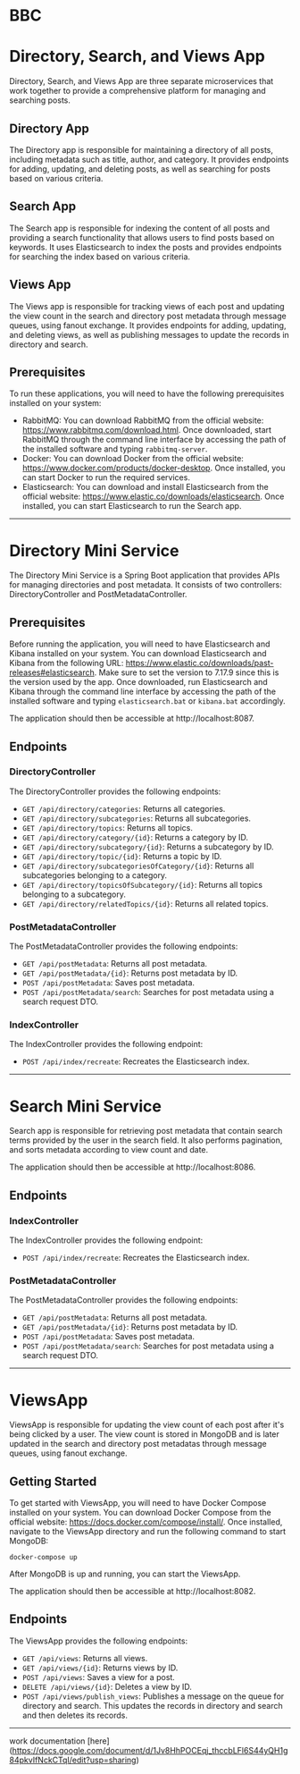 # BBC
# Directory, Search, and Views App

Directory, Search, and Views App are three separate microservices that work together to provide a comprehensive platform for managing and searching posts. 

## Directory App

The Directory app is responsible for maintaining a directory of all posts, including metadata such as title, author, and category. It provides endpoints for adding, updating, and deleting posts, as well as searching for posts based on various criteria.

## Search App

The Search app is responsible for indexing the content of all posts and providing a search functionality that allows users to find posts based on keywords. It uses Elasticsearch to index the posts and provides endpoints for searching the index based on various criteria.

## Views App

The Views app is responsible for tracking views of each post and updating the view count in the search and directory post metadata through message queues, using fanout exchange. It provides endpoints for adding, updating, and deleting views, as well as publishing messages to update the records in directory and search.

## Prerequisites

To run these applications, you will need to have the following prerequisites installed on your system:

- RabbitMQ: You can download RabbitMQ from the official website: https://www.rabbitmq.com/download.html. Once downloaded, start RabbitMQ through the command line interface by accessing the path of the installed software and typing `rabbitmq-server`.
- Docker: You can download Docker from the official website: https://www.docker.com/products/docker-desktop. Once installed, you can start Docker to run the required services.
- Elasticsearch: You can download and install Elasticsearch from the official website: https://www.elastic.co/downloads/elasticsearch. Once installed, you can start Elasticsearch to run the Search app.

***

# Directory Mini Service

The Directory Mini Service is a Spring Boot application that provides APIs for managing directories and post metadata. It consists of two controllers: DirectoryController and PostMetadataController.

## Prerequisites

Before running the application, you will need to have Elasticsearch and Kibana installed on your system. You can download Elasticsearch and Kibana from the following URL: https://www.elastic.co/downloads/past-releases#elasticsearch. Make sure to set the version to 7.17.9 since this is the version used by the app. Once downloaded, run Elasticsearch and Kibana through the command line interface by accessing the path of the installed software and typing `elasticsearch.bat` or `kibana.bat` accordingly.

The application should then be accessible at http://localhost:8087.

## Endpoints


### DirectoryController

The DirectoryController provides the following endpoints:

* `GET /api/directory/categories`: Returns all categories.
* `GET /api/directory/subcategories`: Returns all subcategories.
* `GET /api/directory/topics`: Returns all topics.
* `GET /api/directory/category/{id}`: Returns a category by ID.
* `GET /api/directory/subcategory/{id}`: Returns a subcategory by ID.
* `GET /api/directory/topic/{id}`: Returns a topic by ID.
* `GET /api/directory/subcategoriesOfCategory/{id}`: Returns all subcategories belonging to a category.
* `GET /api/directory/topicsOfSubcategory/{id}`: Returns all topics belonging to a subcategory.
* `GET /api/directory/relatedTopics/{id}`: Returns all related topics.

### PostMetadataController

The PostMetadataController provides the following endpoints:

* `GET /api/postMetadata`: Returns all post metadata.
* `GET /api/postMetadata/{id}`: Returns post metadata by ID.
* `POST /api/postMetadata`: Saves post metadata.
* `POST /api/postMetadata/search`: Searches for post metadata using a search request DTO.

### IndexController

The IndexController provides the following endpoint:

* `POST /api/index/recreate`: Recreates the Elasticsearch index.

***

# Search Mini Service

Search app is responsible for retrieving post metadata that contain search terms provided by the user in the search field. It also performs pagination, and sorts metadata according to view count and date.

The application should then be accessible at http://localhost:8086.

## Endpoints

### IndexController

The IndexController provides the following endpoint:

* `POST /api/index/recreate`: Recreates the Elasticsearch index.

### PostMetadataController

The PostMetadataController provides the following endpoints:

* `GET /api/postMetadata`: Returns all post metadata.
* `GET /api/postMetadata/{id}`: Returns post metadata by ID.
* `POST /api/postMetadata`: Saves post metadata.
* `POST /api/postMetadata/search`: Searches for post metadata using a search request DTO.

***

# ViewsApp

ViewsApp is responsible for updating the view count of each post after it's being clicked by a user. The view count is stored in MongoDB and is later updated in the search and directory post metadatas through message queues, using fanout exchange.

## Getting Started

To get started with ViewsApp, you will need to have Docker Compose installed on your system. You can download Docker Compose from the official website: https://docs.docker.com/compose/install/. Once installed, navigate to the ViewsApp directory and run the following command to start MongoDB:

```
docker-compose up
```

After MongoDB is up and running, you can start the ViewsApp.

The application should then be accessible at http://localhost:8082.

## Endpoints

The ViewsApp provides the following endpoints:

* `GET /api/views`: Returns all views.
* `GET /api/views/{id}`: Returns views by ID.
* `POST /api/views`: Saves a view for a post.
* `DELETE /api/views/{id}`: Deletes a view by ID.
* `POST /api/views/publish_views`: Publishes a message on the queue for directory and search. This updates the records in directory and search and then deletes its records.
 
***

work documentation [here] (https://docs.google.com/document/d/1Jv8HhPOCEqj_thccbLFl6S44yQH1g84pkvIfNckCTqI/edit?usp=sharing)
